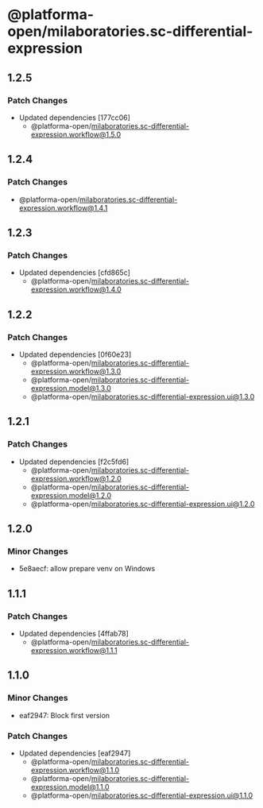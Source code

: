 # @platforma-open/milaboratories.sc-differential-expression

## 1.2.5

### Patch Changes

- Updated dependencies [177cc06]
  - @platforma-open/milaboratories.sc-differential-expression.workflow@1.5.0

## 1.2.4

### Patch Changes

- @platforma-open/milaboratories.sc-differential-expression.workflow@1.4.1

## 1.2.3

### Patch Changes

- Updated dependencies [cfd865c]
  - @platforma-open/milaboratories.sc-differential-expression.workflow@1.4.0

## 1.2.2

### Patch Changes

- Updated dependencies [0f60e23]
  - @platforma-open/milaboratories.sc-differential-expression.workflow@1.3.0
  - @platforma-open/milaboratories.sc-differential-expression.model@1.3.0
  - @platforma-open/milaboratories.sc-differential-expression.ui@1.3.0

## 1.2.1

### Patch Changes

- Updated dependencies [f2c5fd6]
  - @platforma-open/milaboratories.sc-differential-expression.workflow@1.2.0
  - @platforma-open/milaboratories.sc-differential-expression.model@1.2.0
  - @platforma-open/milaboratories.sc-differential-expression.ui@1.2.0

## 1.2.0

### Minor Changes

- 5e8aecf: allow prepare venv on Windows

## 1.1.1

### Patch Changes

- Updated dependencies [4ffab78]
  - @platforma-open/milaboratories.sc-differential-expression.workflow@1.1.1

## 1.1.0

### Minor Changes

- eaf2947: Block first version

### Patch Changes

- Updated dependencies [eaf2947]
  - @platforma-open/milaboratories.sc-differential-expression.workflow@1.1.0
  - @platforma-open/milaboratories.sc-differential-expression.model@1.1.0
  - @platforma-open/milaboratories.sc-differential-expression.ui@1.1.0
